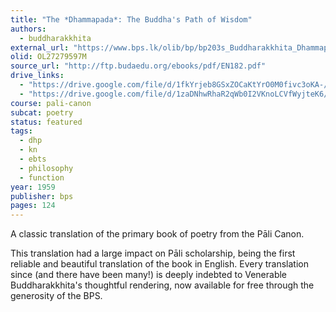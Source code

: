 ```yaml
---
title: "The *Dhammapada*: The Buddha's Path of Wisdom"
authors:
  - buddharakkhita
external_url: "https://www.bps.lk/olib/bp/bp203s_Buddharakkhita_Dhammapada.pdf"
olid: OL27279597M
source_url: "http://ftp.budaedu.org/ebooks/pdf/EN182.pdf"
drive_links:
  - "https://drive.google.com/file/d/1fkYrjeb8GSxZOCaKtYrO0M0fivc3oKA-/view?usp=drivesdk"
  - "https://drive.google.com/file/d/1zaDNhwRhaR2qWb0I2VKnoLCVfWyjteK6/view?usp=drivesdk"
course: pali-canon
subcat: poetry
status: featured
tags:
  - dhp
  - kn
  - ebts
  - philosophy
  - function
year: 1959
publisher: bps
pages: 124
---
```


A classic translation of the primary book of poetry from the Pāli Canon.

This translation had a large impact on Pāli scholarship, being the first reliable and beautiful translation of the book in English. Every translation since (and there have been many!) is deeply indebted to Venerable Buddharakkhita's thoughtful rendering, now available for free through the generosity of the BPS.

